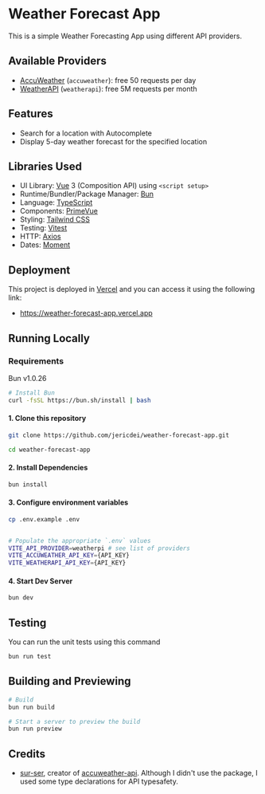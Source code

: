 # Weather Forecast App

This is a simple Weather Forecasting App using different API providers.

## Available Providers

-   [AccuWeather](https://accuweather.com/) (`accuweather`): free 50 requests per day
-   [WeatherAPI](https://www.weatherapi.com/) (`weatherapi`): free 5M requests per month

## Features

-   Search for a location with Autocomplete
-   Display 5-day weather forecast for the specified location

## Libraries Used

-   UI Library: [Vue](https://vuejs.org/) 3 (Composition API) using `<script setup>`
-   Runtime/Bundler/Package Manager: [Bun](https://bun.sh/)
-   Language: [TypeScript](https://www.typescriptlang.org/)
-   Components: [PrimeVue](https://primevue.org/)
-   Styling: [Tailwind CSS](https://tailwindcss.com/)
-   Testing: [Vitest](https://vitest.dev/)
-   HTTP: [Axios](https://axios-http.com/)
-   Dates: [Moment](https://momentjs.com/)

## Deployment

This project is deployed in [Vercel](https://vercel.com/) and you can access it using the following link:

-   https://weather-forecast-app.vercel.app

## Running Locally

### Requirements

Bun v1.0.26

```bash
# Install Bun
curl -fsSL https://bun.sh/install | bash
```

#### 1. Clone this repository

```bash
git clone https://github.com/jericdei/weather-forecast-app.git

cd weather-forecast-app
```

#### 2. Install Dependencies

```bash
bun install
```

#### 3. Configure environment variables

```bash
cp .env.example .env


# Populate the appropriate `.env` values
VITE_API_PROVIDER=weatherpi # see list of providers
VITE_ACCUWEATHER_API_KEY={API_KEY}
VITE_WEATHERAPI_API_KEY={API_KEY}
```

#### 4. Start Dev Server

```bash
bun dev
```

## Testing

You can run the unit tests using this command

```bash
bun run test
```

## Building and Previewing

```bash
# Build
bun run build

# Start a server to preview the build
bun run preview
```

## Credits

-   [sur-ser](https://www.npmjs.com/~sur-ser), creator of [accuweather-api](https://www.npmjs.com/package/accuweather-api). Although I didn't use the package, I used some type declarations for API typesafety.
